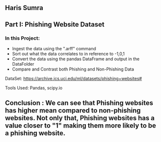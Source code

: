 ## Haris Sumra
## Part I: Phishing Website Dataset


### In this Project:
* Ingest the data using the ".arff" command
* Sort out what the data correlates to in reference to -1,0,1
* Convert the data using the pandas DataFrame and output in the DataFolder
* Compare and Contrast both Phishing and Non-Phishing Data

DataSet: https://archive.ics.uci.edu/ml/datasets/phishing+websites#

Tools Used: Pandas, scipy.io

## Conclusion : We can see that Phishing websites has higher mean compared to non-phishing websites. Not only that, Phishing websites has a value closer to "1" making them more likely to be a phishing website. 
